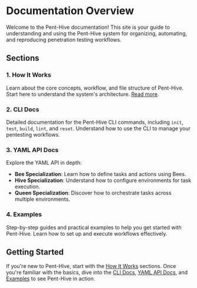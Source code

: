 # Documentation Overview

Welcome to the Pent-Hive documentation! This site is your guide to understanding and using the Pent-Hive system for organizing, automating, and reproducing penetration testing workflows.

## Sections

### 1. How It Works
Learn about the core concepts, workflow, and file structure of Pent-Hive. Start here to understand the system's architecture. [Read more](how_it_works.md).

### 2. CLI Docs
Detailed documentation for the Pent-Hive CLI commands, including `init`, `test`, `build`, `lint`, and `reset`. Understand how to use the CLI to manage your pentesting workflows.

### 3. YAML API Docs
Explore the YAML API in depth:
- **Bee Specialization**: Learn how to define tasks and actions using Bees.
- **Hive Specialization**: Understand how to configure environments for task execution.
- **Queen Specialization**: Discover how to orchestrate tasks across multiple environments.

### 4. Examples
Step-by-step guides and practical examples to help you get started with Pent-Hive. Learn how to set up and execute workflows effectively.

## Getting Started

If you're new to Pent-Hive, start with the [How It Works](how_it_works.md) sections. Once you're familiar with the basics, dive into the [CLI Docs](cli_docs.md), [YAML API Docs](api/bee_spec.md), and [Examples](/examples/basic_usage.md) to see Pent-Hive in action.

